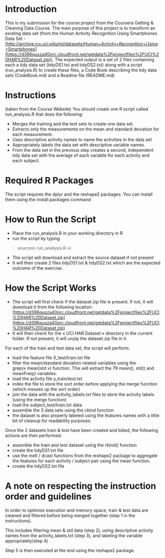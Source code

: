 # Introduction
This is my submission for the course project from the Coursera Getting & Cleaning Data Course.
The main purpose of this project is to transform an existing data set (from the Human Activity Recognition Using Smartphones Data Set - [http://archive.ics.uci.edu/ml/datasets/Human+Activity+Recognition+Using+Smartphones](https://d396qusza40orc.cloudfront.net/getdata%2Fprojectfiles%2FUCI%20HAR%20Dataset.zip)).
The expected output is a set of 2 files containing each a tidy data set (tidyDS1.txt and tidyDS2.txt) along with a script (run_analysis.R) to create these files, a Code Book describing the tidy data sets (CodeBook.md) and a Readme file (README.md)

# Instructions
(taken from the Course Website)
You should create one R script called run_analysis.R that does the following:
- Merges the training and the test sets to create one data set. 
- Extracts only the measurements on the mean and standard deviation for each measurement. 
- Uses descriptive activity names to name the activities in the data set
- Appropriately labels the data set with descriptive variable names. 
- From the data set in the previous step creates a second, independent tidy data set with the average of each variable for each activity and each subject.

# Required R Packages
The script requires the dplyr and the reshape2 packages. You can install them using the install.packages command

# How to Run the Script
- Place the run_analysis.R in your working directory in R
- run the script by typing 
>source(« run_analysis.R »)
- The script will download and extract the source dataset if not present
- It will then create 2 files tidyDS1.txt & tidyDS2.txt which are the expected outcome of the exercise.

# How the Script Works
- The script will first check if the dataset.zip file is present. If not, it will download it from the following location: [https://d396qusza40orc.cloudfront.net/getdata%2Fprojectfiles%2FUCI%20HAR%20Dataset.zip](https://d396qusza40orc.cloudfront.net/getdata%2Fprojectfiles%2FUCI%20HAR%20Dataset.zip)
- It will then check for the « UCI HAR Dataset » directory in the current folder. If not present, it will unzip the dataset.zip file in it.

For each of the train and test data set, the script will perform:
- load the feature file X_test/train.txt file
- filter the mean/standard deviation related variables using the grep(« mean|std ») function. This will extract the 79 mean(), std() and meanFreq() variables.
- load the activity file y_train/test.txt
- index the file to store the sort order before applying the merge function (which messes up the sort order)
- join the data with the activity_labels.txt files to store the activity labels (using the merge function)
- load the subject_test/train.txt data
- assemble the 3 data sets using the cbind function
- the dataset is also properly labeled using the features names with a little bit of cleanup for readability purposes.

Once the 2 datasets train & test have been created and tidied, the following actions are then performed:
- assemble the train and test dataset using the rbind() function
- create the tidyDS1.txt file
- use the melt / dcast functions from the reshape2 package to aggregate the features for each activity / subject pair using the mean function.
- create the tidyDS2.txt file

# A note on respecting the instruction order and guidelines
In order to optimize execution and memory space, train & test data are cleaned and filtered before being merged together (step 1 in the instructions).

This includes filtering mean & std data (step 2), using descriptive activity names from the activity_labels.txt (step 3), and labeling the variable appropriately(step 4)

Step 5 is then executed at the end using the reshape2 package.
